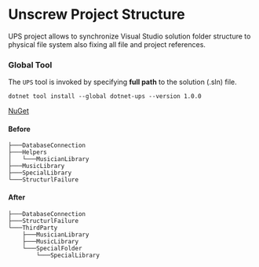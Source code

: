 # Unscrew Project Structure

UPS project allows to synchronize Visual Studio solution folder structure to physical file system also fixing all file and project references.

### Global Tool

The `UPS` tool is invoked by specifying **full path** to the solution (.sln) file.

```
dotnet tool install --global dotnet-ups --version 1.0.0
```

[NuGet](https://www.nuget.org/packages/dotnet-ups)


#### Before
```
├───DatabaseConnection
├───Helpers
│   └───MusicianLibrary
├───MusicLibrary
├───SpecialLibrary
└───StructurlFailure
```

#### After
```
├───DatabaseConnection
├───StructurlFailure
└───ThirdParty
    ├───MusicianLibrary
    ├───MusicLibrary
    └───SpecialFolder
        └───SpecialLibrary
```

